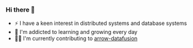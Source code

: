 ### Hi there 👋

- ⚡ I have a keen interest in distributed systems and database systems
- 🌱 I'm addicted to learning and growing every day
- 👨‍💻 I'm currently contributing to [arrow-datafusion](https://github.com/apache/arrow-datafusion)

<!--
- 🍻 Open to remote intern job opportunities 
- 📫 How to reach me: 
  - email: haohuaijin@gmail.com
-->

<!--
[![Anurag's GitHub stats](https://github-readme-stats.vercel.app/api?username=haohuaijin)](https://github.com/anuraghazra/github-readme-stats)
-->
